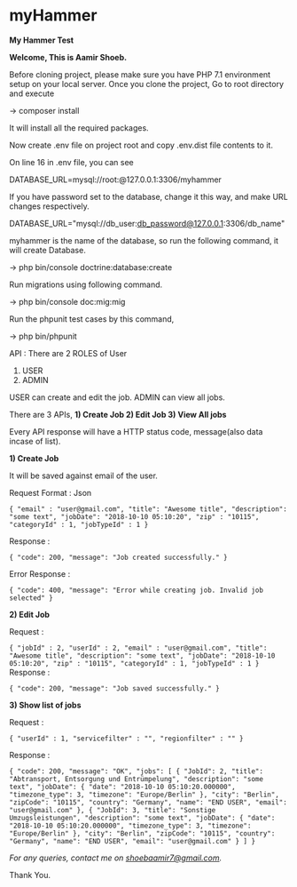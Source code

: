 # myHammer
**My Hammer Test**

**Welcome, This is Aamir Shoeb.**

Before cloning project, please make sure you have PHP 7.1 environment setup on your local server.
Once you clone the project, 
Go to root directory and execute

-> composer install

It will install all the required packages.

Now create .env file on project root and copy .env.dist file contents to it.

On line 16 in .env file, you can see 

DATABASE_URL=mysql://root:@127.0.0.1:3306/myhammer

If you have password set to the database, change it this way, and make URL changes respectively.

DATABASE_URL="mysql://db_user:db_password@127.0.0.1:3306/db_name"

myhammer is the name of the database, so run the following command, it will create Database.

-> php bin/console doctrine:database:create

Run migrations using following command.

-> php bin/console doc:mig:mig

Run the phpunit test cases by this command,

-> php bin/phpunit

API :
There are 2 ROLES of User
1) USER
2) ADMIN

USER can create and edit the job.
ADMIN can view all jobs.

There are 3 APIs,
**1) Create Job
2) Edit Job
3) View All jobs**

Every API response will have a HTTP status code, message(also data incase of list).

**1) Create Job**

It will be saved against email of the user.

Request Format : Json

`{
	"email" : "user@gmail.com",
	"title": "Awesome title",
	"description": "some text",
	"jobDate": "2018-10-10 05:10:20",
	"zip" : "10115",
	"categoryId" : 1,
	"jobTypeId" : 1
}`

Response :

`{
	"code": 200,
	"message": "Job created successfully."
}`

Error Response :

`{
	"code": 400,
	"message": "Error while creating job. Invalid job selected"
}`

**2) Edit Job**

Request :
 
`{
	"jobId" : 2,
	"userId" : 2,
	"email" : "user@gmail.com",
	"title": "Awesome title",
	"description": "some text",
	"jobDate": "2018-10-10 05:10:20",
	"zip" : "10115",
	"categoryId" : 1,
	"jobTypeId" : 1
}
`
Response : 

`{
    "code": 200,
    "message": "Job saved successfully."
}`

**3) Show list of jobs**

Request : 

`{
	"userId" : 1,
	"servicefilter" : "",
	"regionfilter" : ""
}`

Response :

`{
    "code": 200,
    "message": "OK",
    "jobs": [
        {
            "JobId": 2,
            "title": "Abtransport, Entsorgung und Entrümpelung",
            "description": "some text",
            "jobDate": {
                "date": "2018-10-10 05:10:20.000000",
                "timezone_type": 3,
                "timezone": "Europe/Berlin"
            },
            "city": "Berlin",
            "zipCode": "10115",
            "country": "Germany",
            "name": "END USER",
            "email": "user@gmail.com"
        },
        {
            "JobId": 3,
            "title": "Sonstige Umzugsleistungen",
            "description": "some text",
            "jobDate": {
                "date": "2018-10-10 05:10:20.000000",
                "timezone_type": 3,
                "timezone": "Europe/Berlin"
            },
            "city": "Berlin",
            "zipCode": "10115",
            "country": "Germany",
            "name": "END USER",
            "email": "user@gmail.com"
        }
    ]
}`

_For any queries, contact me on shoebaamir7@gmail.com._

Thank You.
